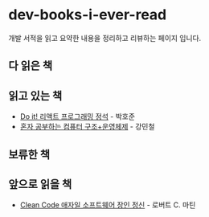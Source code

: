 


  # dev-books-i-ever-read

  개발 서적을 읽고 요약한 내용을 정리하고 리뷰하는 페이지 입니다.
  


## 다 읽은 책

## 읽고 있는 책

- [Do it! 리액트 프로그래밍 정석](https://product.kyobobook.co.kr/detail/S000001817959) - 박호준
- [혼자 공부하는 컴퓨터 구조+운영체제](https://product.kyobobook.co.kr/detail/S000061584886) - 강민철

## 보류한 책

## 앞으로 읽을 책
- [Clean Code 애자일 소프트웨어 장인 정신](https://product.kyobobook.co.kr/detail/S000001032980) - 로버트 C. 마틴

